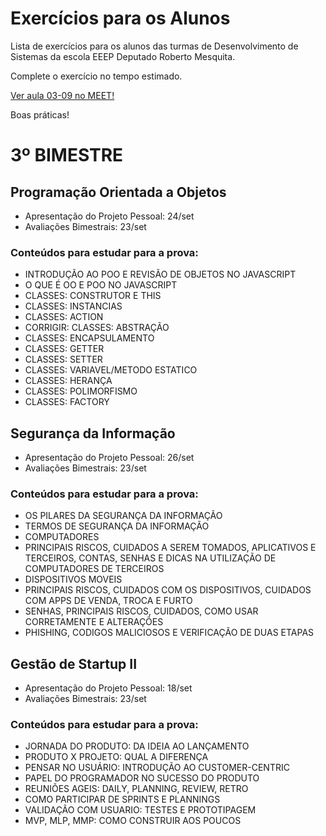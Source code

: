 # Exercícios para os Alunos
Lista de exercícios para os alunos das turmas de Desenvolvimento de Sistemas da escola EEEP Deputado Roberto Mesquita.

Complete o exercício no tempo estimado.

<a href="https://meet.google.com/yhk-xckc-hvn" target="_blank">Ver aula 03-09 no MEET!</a>

Boas práticas!

# 3º BIMESTRE
## Programação Orientada a Objetos
- Apresentação do Projeto Pessoal: 24/set
- Avaliações Bimestrais: 23/set

### Conteúdos para estudar para a prova:
- INTRODUÇÃO AO POO E REVISÃO DE OBJETOS NO JAVASCRIPT
- O QUE É OO E POO NO JAVASCRIPT
- CLASSES: CONSTRUTOR E THIS
- CLASSES: INSTANCIAS
- CLASSES: ACTION
- CORRIGIR: CLASSES: ABSTRAÇÃO
- CLASSES: ENCAPSULAMENTO
- CLASSES: GETTER
- CLASSES: SETTER
- CLASSES: VARIAVEL/METODO ESTATICO
- CLASSES: HERANÇA
- CLASSES: POLIMORFISMO
- CLASSES: FACTORY

## Segurança da Informação
- Apresentação do Projeto Pessoal: 26/set
- Avaliações Bimestrais: 23/set

### Conteúdos para estudar para a prova:
- OS PILARES DA SEGURANÇA DA INFORMAÇÃO
- TERMOS DE SEGURANÇA DA INFORMAÇÃO
- COMPUTADORES
- PRINCIPAIS RISCOS, CUIDADOS A SEREM TOMADOS, APLICATIVOS E TERCEIROS, CONTAS, SENHAS E DICAS NA UTILIZAÇÃO DE COMPUTADORES DE TERCEIROS
- DISPOSITIVOS MOVEIS
- PRINCIPAIS RISCOS, CUIDADOS COM OS DISPOSITIVOS, CUIDADOS COM APPS DE VENDA, TROCA E FURTO
- SENHAS, PRINCIPAIS RISCOS, CUIDADOS, COMO USAR CORRETAMENTE E ALTERAÇÕES
- PHISHING, CODIGOS MALICIOSOS E VERIFICAÇÃO DE DUAS ETAPAS

## Gestão de Startup II
- Apresentação do Projeto Pessoal: 18/set
- Avaliações Bimestrais: 23/set

### Conteúdos para estudar para a prova:
- JORNADA DO PRODUTO: DA IDEIA AO LANÇAMENTO
- PRODUTO X PROJETO: QUAL A DIFERENÇA
- PENSAR NO USUÁRIO: INTRODUÇÃO AO CUSTOMER-CENTRIC
- PAPEL DO PROGRAMADOR NO SUCESSO DO PRODUTO
- REUNIÕES AGEIS: DAILY, PLANNING, REVIEW, RETRO
- COMO PARTICIPAR DE SPRINTS E PLANNINGS
- VALIDAÇÃO COM USUARIO: TESTES E PROTOTIPAGEM
- MVP, MLP, MMP: COMO CONSTRUIR AOS POUCOS
